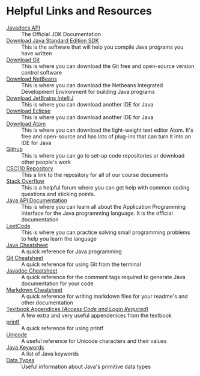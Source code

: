 <!DOCTYPE html>
<html>
	<head></head>
	<body>
		<h1>Helpful Links and Resources</h1>
			<dl>
				<dt> <a href="https://docs.oracle.com/javase/8/docs/api/"> Javadocs API </a></dt>
				<dd> The Official JDK Documentation </dd>
				<dt> <a href="https://www.oracle.com/java/technologies/jdk12-downloads.html"> Download Java Standard Edition SDK </a> </dt>
				<dd> This is the software that will help you compile Java programs you have written </dd>
				<dt> <a href="https://git-scm.com/downloads"> Download Git </a> </dt>
				<dd> This is where you can download the Git free and open-source version control software </dd>
				<dt> <a href="https://netbeans.org/downloads/8.2/"> Download NetBeans </a> </dt>
				<dd> This is where you can download the Netbeans Integrated Development Environment for building Java programs </dd>
				<dt> <a href="https://www.jetbrains.com/idea/download/"> Download JetBrains IntelliJ </a> <dt>
				<dd> This is where you can download another IDE for Java </dd>
				<dt> <a href="https://www.eclipse.org/downloads/"> Download Eclipse </a> </dt>
				<dd> This is where you can download another IDE for Java </dd>
				<dt> <a href="https://atom.io"/> Download Atom </a></dt>
				<dd> This is where you can download the light-weight text editor Atom. It's free and open-source and has lots of plug-ins that can turn it into an IDE for Java </dd>
				<dt> <a href="https://github.com/"> Github </a></dt>
				<dd> This is where you can go to set-up code repositories or download other people's work </dd>
				<dt> <a href="https://github.com/free-monad/CSC110"> CSC110 Repository</a></dt>
				<dd> This a link to the repository for all of our course documents </dd>
				<dt> <a href="https://stackoverflow.com/questions/tagged/java"> Stack Overflow</a></dt>
				<dd> This is a helpful forum where you can get help with common coding questions and sticking points. </dd>
				<dt> <a href="https://docs.oracle.com/en/java/javase/12/docs/api/index.html"> Java API Documentation </a></dt>
				<dd> This is where you can learn all about the Application Programming Interface for the Java programming language. It is the official documentation </dd>
				<dt> <a href="https://leetcode.com/problemset/algorithms/"> LeetCode </a></dt>
				<dd> This is where you can practice solving small programming problems to help you learn the language </dd>
				<dt> <a href="https://www.edureka.co/blog/cheatsheets/java-cheat-sheet/"> Java Cheatsheet </a></dt>
				<dd> A quick reference for Java programming </dd>
				<dt> <a href="https://github.github.com/training-kit/downloads/github-git-cheat-sheet.pdf"> Git Cheatsheet </a></dt>
				<dd> A quick reference for using Git from the terminal </dd>
				<dt> <a href="https://gist.github.com/ashishrana160796/4ac492caa9b306eac0adb3716e8b76d3"> Javadoc Cheatsheet </a> </dt>
				<dd> A quick reference for the comment tags required to generate Java documentation for your code </dd>
				<dt> <a href="https://guides.github.com/pdfs/markdown-cheatsheet-online.pdf"> Markdown Cheatsheet </a></dt>
				<dd> A quick reference for writing markdown files for your readme's and other documentation </dd>
				<dt><a href="https://media.pearsoncmg.com/ph/esm/ecs_gaddis_sowjava_cso_7/cw/#appendices">Textbook Appendices (<em>Access Code and Login Required</em>)</a> </dt>
				<dd> A few extra and very useful appendenices from the textbook </dd>
				<dt> <a href="https://www.cs.colostate.edu/~cs160/.Summer16/resources/Java_printf_method_quick_reference.pdf"> printf </a></dt>
				<dd> A quick reference for using printf </dd>
				<dt> <a href="https://unicode-table.com/en/#control-character"> Unicode </a></dt>
				<dd> A useful reference for Unicode characters and their values </dd>
				<dt> <a href="https://en.wikipedia.org/wiki/List_of_Java_keywords"> Java Keywords </a></dt>
				<dd> A list of Java keywords </dd>
				<dt><a href="https://www.tutorialspoint.com/java/java_basic_datatypes.htm">Data Types</a></dt>
				<dd>Useful information about Java's primitive data types</dd>
			</dl>
	</body>
</html>
